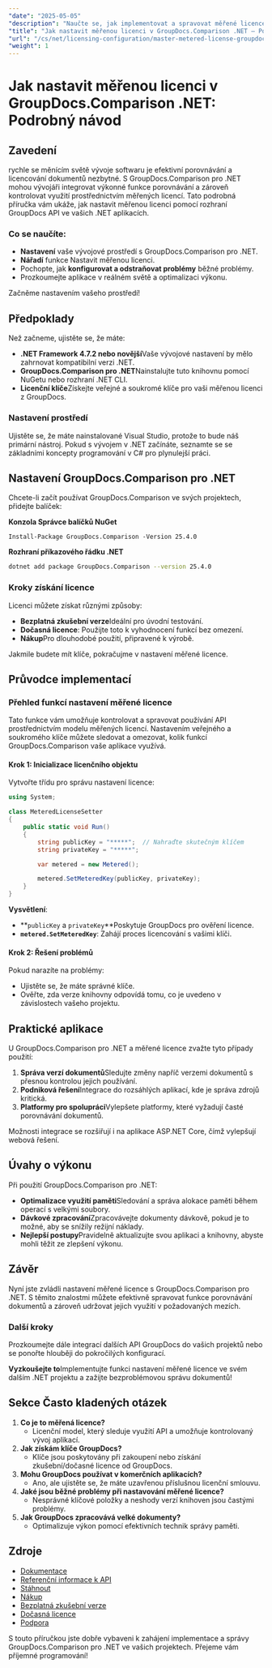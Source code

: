```yaml
---
"date": "2025-05-05"
"description": "Naučte se, jak implementovat a spravovat měřené licence pomocí nástroje GroupDocs.Comparison pro .NET. Tato příručka se zabývá nastavením, řešením problémů a praktickými aplikacemi."
"title": "Jak nastavit měřenou licenci v GroupDocs.Comparison .NET – Podrobný návod"
"url": "/cs/net/licensing-configuration/master-metered-license-groupdocs-comparison-net/"
"weight": 1
---
```


# Jak nastavit měřenou licenci v GroupDocs.Comparison .NET: Podrobný návod

## Zavedení

rychle se měnícím světě vývoje softwaru je efektivní porovnávání a licencování dokumentů nezbytné. S GroupDocs.Comparison pro .NET mohou vývojáři integrovat výkonné funkce porovnávání a zároveň kontrolovat využití prostřednictvím měřených licencí. Tato podrobná příručka vám ukáže, jak nastavit měřenou licenci pomocí rozhraní GroupDocs API ve vašich .NET aplikacích.

### Co se naučíte:
- **Nastavení** vaše vývojové prostředí s GroupDocs.Comparison pro .NET.
- **Nářadí** funkce Nastavit měřenou licenci.
- Pochopte, jak **konfigurovat a odstraňovat problémy** běžné problémy.
- Prozkoumejte aplikace v reálném světě a optimalizaci výkonu.

Začněme nastavením vašeho prostředí!

## Předpoklady

Než začneme, ujistěte se, že máte:

- **.NET Framework 4.7.2 nebo novější**Vaše vývojové nastavení by mělo zahrnovat kompatibilní verzi .NET.
- **GroupDocs.Comparison pro .NET**Nainstalujte tuto knihovnu pomocí NuGetu nebo rozhraní .NET CLI.
- **Licenční klíče**Získejte veřejné a soukromé klíče pro vaši měřenou licenci z GroupDocs.

### Nastavení prostředí

Ujistěte se, že máte nainstalované Visual Studio, protože to bude náš primární nástroj. Pokud s vývojem v .NET začínáte, seznamte se se základními koncepty programování v C# pro plynulejší práci.

## Nastavení GroupDocs.Comparison pro .NET

Chcete-li začít používat GroupDocs.Comparison ve svých projektech, přidejte balíček:

**Konzola Správce balíčků NuGet**
```plaintext
Install-Package GroupDocs.Comparison -Version 25.4.0
```

**Rozhraní příkazového řádku .NET**
```bash
dotnet add package GroupDocs.Comparison --version 25.4.0
```

### Kroky získání licence

Licenci můžete získat různými způsoby:
- **Bezplatná zkušební verze**Ideální pro úvodní testování.
- **Dočasná licence**: Použijte toto k vyhodnocení funkcí bez omezení.
- **Nákup**Pro dlouhodobé použití, připravené k výrobě.

Jakmile budete mít klíče, pokračujme v nastavení měřené licence.

## Průvodce implementací

### Přehled funkcí nastavení měřené licence

Tato funkce vám umožňuje kontrolovat a spravovat používání API prostřednictvím modelu měřených licencí. Nastavením veřejného a soukromého klíče můžete sledovat a omezovat, kolik funkcí GroupDocs.Comparison vaše aplikace využívá.

#### Krok 1: Inicializace licenčního objektu

Vytvořte třídu pro správu nastavení licence:

```csharp
using System;

class MeteredLicenseSetter
{
    public static void Run()
    {
        string publicKey = "*****";  // Nahraďte skutečným klíčem
        string privateKey = "*****";

        var metered = new Metered();

        metered.SetMeteredKey(publicKey, privateKey);
    }
}
```

**Vysvětlení**: 
- **`publicKey` a `privateKey`**Poskytuje GroupDocs pro ověření licence.
- **`metered.SetMeteredKey`**: Zahájí proces licencování s vašimi klíči.

#### Krok 2: Řešení problémů

Pokud narazíte na problémy:
- Ujistěte se, že máte správné klíče.
- Ověřte, zda verze knihovny odpovídá tomu, co je uvedeno v závislostech vašeho projektu.

## Praktické aplikace

U GroupDocs.Comparison pro .NET a měřené licence zvažte tyto případy použití:

1. **Správa verzí dokumentů**Sledujte změny napříč verzemi dokumentů s přesnou kontrolou jejich používání.
2. **Podniková řešení**Integrace do rozsáhlých aplikací, kde je správa zdrojů kritická.
3. **Platformy pro spolupráci**Vylepšete platformy, které vyžadují časté porovnávání dokumentů.

Možnosti integrace se rozšiřují i na aplikace ASP.NET Core, čímž vylepšují webová řešení.

## Úvahy o výkonu

Při použití GroupDocs.Comparison pro .NET:

- **Optimalizace využití paměti**Sledování a správa alokace paměti během operací s velkými soubory.
- **Dávkové zpracování**Zpracovávejte dokumenty dávkově, pokud je to možné, aby se snížily režijní náklady.
- **Nejlepší postupy**Pravidelně aktualizujte svou aplikaci a knihovny, abyste mohli těžit ze zlepšení výkonu.

## Závěr

Nyní jste zvládli nastavení měřené licence s GroupDocs.Comparison pro .NET. S těmito znalostmi můžete efektivně spravovat funkce porovnávání dokumentů a zároveň udržovat jejich využití v požadovaných mezích.

### Další kroky

Prozkoumejte dále integrací dalších API GroupDocs do vašich projektů nebo se ponořte hlouběji do pokročilých konfigurací.

**Vyzkoušejte to**Implementujte funkci nastavení měřené licence ve svém dalším .NET projektu a zažijte bezproblémovou správu dokumentů!

## Sekce Často kladených otázek

1. **Co je to měřená licence?**
   - Licenční model, který sleduje využití API a umožňuje kontrolovaný vývoj aplikací.
2. **Jak získám klíče GroupDocs?**
   - Klíče jsou poskytovány při zakoupení nebo získání zkušební/dočasné licence od GroupDocs.
3. **Mohu GroupDocs používat v komerčních aplikacích?**
   - Ano, ale ujistěte se, že máte uzavřenou příslušnou licenční smlouvu.
4. **Jaké jsou běžné problémy při nastavování měřené licence?**
   - Nesprávné klíčové položky a neshody verzí knihoven jsou častými problémy.
5. **Jak GroupDocs zpracovává velké dokumenty?**
   - Optimalizuje výkon pomocí efektivních technik správy paměti.

## Zdroje

- [Dokumentace](https://docs.groupdocs.com/comparison/net/)
- [Referenční informace k API](https://reference.groupdocs.com/comparison/net/)
- [Stáhnout](https://releases.groupdocs.com/comparison/net/)
- [Nákup](https://purchase.groupdocs.com/buy)
- [Bezplatná zkušební verze](https://releases.groupdocs.com/comparison/net/)
- [Dočasná licence](https://purchase.groupdocs.com/temporary-license/)
- [Podpora](https://forum.groupdocs.com/c/comparison/)

S touto příručkou jste dobře vybaveni k zahájení implementace a správy GroupDocs.Comparison pro .NET ve vašich projektech. Přejeme vám příjemné programování!